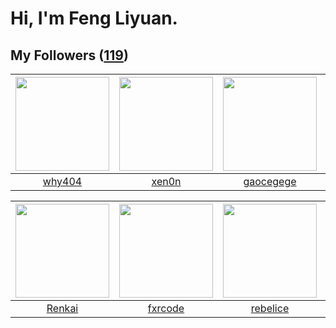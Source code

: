 # Hi, I'm Feng Liyuan.

## My Followers ([119](https://github.com/SunRunAway?tab=followers))

| <img src="https://avatars.githubusercontent.com/u/35111?v=4" width="150" height="150" /> | <img src="https://avatars.githubusercontent.com/u/1175567?v=4" width="150" height="150" /> | <img src="https://avatars.githubusercontent.com/u/5100735?v=4" width="150" height="150" /> | <img src="https://avatars.githubusercontent.com/u/10383?v=4" width="150" height="150" /> |
| :--------------------------------------------------------------------------------------: | :----------------------------------------------------------------------------------------: | :----------------------------------------------------------------------------------------: | :--------------------------------------------------------------------------------------: |
|                            [why404](https://github.com/why404)                           |                              [xen0n](https://github.com/xen0n)                             |                          [gaocegege](https://github.com/gaocegege)                         |                       [shaobin0604](https://github.com/shaobin0604)                      |

| <img src="https://avatars.githubusercontent.com/u/3381789?v=4" width="150" height="150" /> | <img src="https://avatars.githubusercontent.com/u/13307594?v=4" width="150" height="150" /> | <img src="https://avatars.githubusercontent.com/u/20775801?v=4" width="150" height="150" /> | <img src="https://avatars.githubusercontent.com/u/1464115?v=4" width="150" height="150" /> |
| :----------------------------------------------------------------------------------------: | :-----------------------------------------------------------------------------------------: | :-----------------------------------------------------------------------------------------: | :----------------------------------------------------------------------------------------: |
|                             [Renkai](https://github.com/Renkai)                            |                            [fxrcode](https://github.com/fxrcode)                            |                           [rebelice](https://github.com/rebelice)                           |                             [chzyer](https://github.com/chzyer)                            |